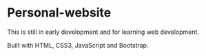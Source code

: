 # Personal-website
This is still in early development and for learning web development. 

Built with HTML, CSS3, JavaScript and Bootstrap. 
